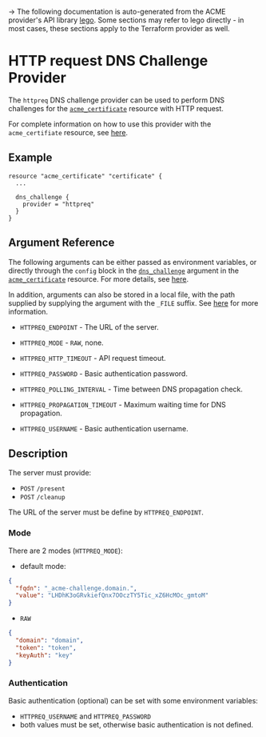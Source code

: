 -> The following documentation is auto-generated from the ACME
provider's API library [lego](https://go-acme.github.io/lego/).  Some
sections may refer to lego directly - in most cases, these sections
apply to the Terraform provider as well.

# HTTP request DNS Challenge Provider

The `httpreq` DNS challenge provider can be used to perform DNS challenges for
the [`acme_certificate`][resource-acme-certificate] resource with
HTTP request.

[resource-acme-certificate]: /docs/providers/acme/r/certificate.html

For complete information on how to use this provider with the `acme_certifiate`
resource, see [here][resource-acme-certificate-dns-challenges].

[resource-acme-certificate-dns-challenges]: /docs/providers/acme/r/certificate.html#using-dns-challenges

## Example

```hcl
resource "acme_certificate" "certificate" {
  ...

  dns_challenge {
    provider = "httpreq"
  }
}
```
## Argument Reference

The following arguments can be either passed as environment variables, or
directly through the `config` block in the
[`dns_challenge`][resource-acme-certificate-dns-challenge-arg] argument in the
[`acme_certificate`][resource-acme-certificate] resource. For more details, see
[here][resource-acme-certificate-dns-challenges].

[resource-acme-certificate-dns-challenge-arg]: /docs/providers/acme/r/certificate.html#dns_challenge

In addition, arguments can also be stored in a local file, with the path
supplied by supplying the argument with the `_FILE` suffix. See
[here][acme-certificate-file-arg-example] for more information.

[acme-certificate-file-arg-example]: /docs/providers/acme/r/certificate.html#using-variable-files-for-provider-arguments

* `HTTPREQ_ENDPOINT` - The URL of the server.
* `HTTPREQ_MODE` - `RAW`, none.

* `HTTPREQ_HTTP_TIMEOUT` - API request timeout.
* `HTTPREQ_PASSWORD` - Basic authentication password.
* `HTTPREQ_POLLING_INTERVAL` - Time between DNS propagation check.
* `HTTPREQ_PROPAGATION_TIMEOUT` - Maximum waiting time for DNS propagation.
* `HTTPREQ_USERNAME` - Basic authentication username.

## Description

The server must provide:

- `POST` `/present`
- `POST` `/cleanup`

The URL of the server must be define by `HTTPREQ_ENDPOINT`.

### Mode

There are 2 modes (`HTTPREQ_MODE`):

- default mode:
```json
{
  "fqdn": "_acme-challenge.domain.",
  "value": "LHDhK3oGRvkiefQnx7OOczTY5Tic_xZ6HcMOc_gmtoM"
}
```

- `RAW`
```json
{
  "domain": "domain",
  "token": "token",
  "keyAuth": "key"
}
```

### Authentication

Basic authentication (optional) can be set with some environment variables:

- `HTTPREQ_USERNAME` and `HTTPREQ_PASSWORD`
- both values must be set, otherwise basic authentication is not defined.


